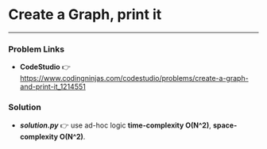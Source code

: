 # Create a Graph, print it

---

### Problem Links
- **__CodeStudio__** :point_right: https://www.codingninjas.com/codestudio/problems/create-a-graph-and-print-it_1214551

### Solution
- **_solution.py_** :point_right: use ad-hoc logic **time-complexity O(N^2)**, **space-complexity O(N^2)**.
